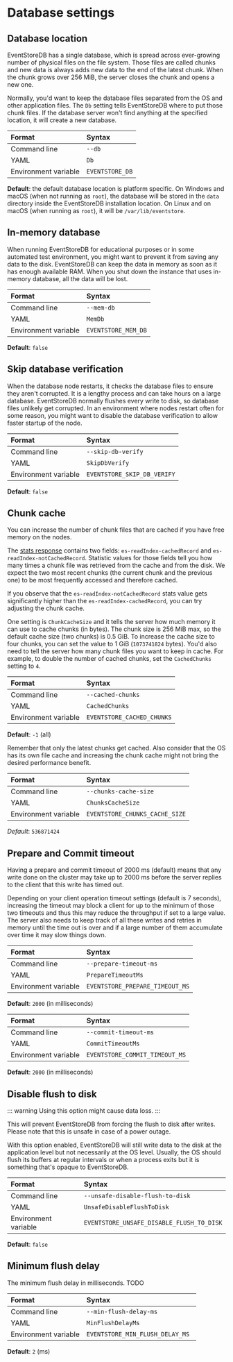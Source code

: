 # Database settings

## Database location

EventStoreDB has a single database, which is spread across ever-growing number of physical files on the file system. Those files are called chunks and new data is always adds new data to the end of the latest chunk. When the chunk grows over 256 MiB, the server closes the chunk and opens a new one.

Normally, you'd want to keep the database files separated from the OS and other application files. The `Db` setting tells EventStoreDB where to put those chunk files. If the database server won't find anything at the specified location, it will create a new database.

| Format               | Syntax |
| :------------------- | :----- |
| Command line         | `--db` |
| YAML                 | `Db` |
| Environment variable | `EVENTSTORE_DB` | 

**Default**: the default database location is platform specific. On Windows and macOS (when not running as `root`), the database will be stored in the `data` directory inside the EventStoreDB installation location. On Linux and on macOS (when running as `root`), it will be `/var/lib/eventstore`. 

## In-memory database

When running EventStoreDB for educational purposes or in some automated test environment, you might want to prevent it from saving any data to the disk. EventStoreDB can keep the data in memory as soon as it has enough available RAM. When you shut down the instance that uses in-memory database, all the data will be lost.

| Format               | Syntax |
| :------------------- | :----- |
| Command line         | `--mem-db` |
| YAML                 | `MemDb` |
| Environment variable | `EVENTSTORE_MEM_DB` | 

**Default**: `false`

## Skip database verification

When the database node restarts, it checks the database files to ensure they aren't corrupted. It is a lengthy process and can take hours on a large database. EventStoreDB normally flushes every write to disk, so database files unlikely get corrupted. In an environment where nodes restart often for some reason, you might want to disable the database verification to allow faster startup of the node.

| Format               | Syntax |
| :------------------- | :----- |
| Command line         | `--skip-db-verify` |
| YAML                 | `SkipDbVerify` |
| Environment variable | `EVENTSTORE_SKIP_DB_VERIFY` | 

**Default**: `false`

## Chunk cache

You can increase the number of chunk files that are cached if you have free memory on the nodes. 

The [stats response](../operations/diagnostics.md#stats-and-metrics) contains two fields: `es-readIndex-cachedRecord` and `es-readIndex-notCachedRecord`. Statistic values for those fields tell you how many times a chunk file was retrieved from the cache and from the disk. We expect the two most recent chunks (the current chunk and the previous one) to be most frequently accessed and therefore cached.

If you observe that the `es-readIndex-notCachedRecord` stats value gets significantly higher than the `es-readIndex-cachedRecord`, you can try adjusting the chunk cache.

One setting is `ChunkCacheSize` and it tells the server how much memory it can use to cache chunks (in bytes). The chunk size is 256 MiB max, so the default cache size (two chunks) is 0.5 GiB. To increase the cache size to four chunks, you can set the value to 1 GiB (`1073741824` bytes). You'd also need to tell the server how many chunk files you want to keep in cache. For example, to double the number of cached chunks, set the `CachedChunks` setting to `4`.

| Format               | Syntax |
| :------------------- | :----- |
| Command line         | `--cached-chunks` |
| YAML                 | `CachedChunks ` |
| Environment variable | `EVENTSTORE_CACHED_CHUNKS` | 

**Default**: `-1` (all)

Remember that only the latest chunks get cached. Also consider that the OS has its own file cache and increasing the chunk cache might not bring the desired performance benefit.

| Format               | Syntax |
| :------------------- | :----- |
| Command line         | `--chunks-cache-size` |
| YAML                 | `ChunksCacheSize ` |
| Environment variable | `EVENTSTORE_CHUNKS_CACHE_SIZE` | 

*Default*: `536871424`

## Prepare and Commit timeout

Having a prepare and commit timeout of 2000 ms (default) means that any write done on the cluster may take up to 2000 ms before the server replies to the client that this write has timed out.

Depending on your client operation timeout settings (default is 7 seconds), increasing the timeout may block a client for up to the minimum of those two timeouts and thus this may reduce the throughput if set to a large value. The server also needs to keep track of all these writes and retries in memory until the time out is over and if a large number of them accumulate over time it may slow things down.

| Format               | Syntax |
| :------------------- | :----- |
| Command line         | `--prepare-timeout-ms` |
| YAML                 | `PrepareTimeoutMs` |
| Environment variable | `EVENTSTORE_PREPARE_TIMEOUT_MS` |

**Default**: `2000` (in milliseconds)

| Format               | Syntax |
| :------------------- | :----- |
| Command line         | `--commit-timeout-ms` |
| YAML                 | `CommitTimeoutMs` |
| Environment variable | `EVENTSTORE_COMMIT_TIMEOUT_MS` |

**Default**: `2000` (in milliseconds)

## Disable flush to disk

::: warning
Using this option might cause data loss.
:::

This will prevent EventStoreDB from forcing the flush to disk after writes. Please note that this is unsafe in case of a power outage.

With this option enabled, EventStoreDB will still write data to the disk at the application level but not necessarily at the OS level. Usually, the OS should flush its buffers at regular intervals or when a process exits but it is something that's opaque to EventStoreDB.

| Format               | Syntax |
| :------------------- | :----- |
| Command line         | `--unsafe-disable-flush-to-disk` |
| YAML                 | `UnsafeDisableFlushToDisk` |
| Environment variable | `EVENTSTORE_UNSAFE_DISABLE_FLUSH_TO_DISK` | 

**Default**: `false`

## Minimum flush delay

The minimum flush delay in milliseconds.
TODO

| Format               | Syntax |
| :------------------- | :----- |
| Command line         | `--min-flush-delay-ms` |
| YAML                 | `MinFlushDelayMs` |
| Environment variable | `EVENTSTORE_MIN_FLUSH_DELAY_MS ` | 

**Default**: `2` (ms)




